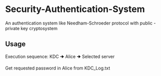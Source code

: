 # Security-Authentication-System
An authentication system like Needham-Schroeder protocol with public - private key cryptosystem


## Usage
Execution sequence: KDC 🠊 Alice 🠊 Selected server

Get requested password in Alice from KDC_Log.txt
